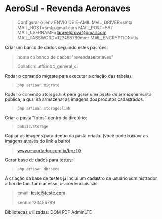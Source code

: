 # AeroSul - Revenda Aeronaves
>Configurar o .env
ENVIO DE E-AMIL
MAIL_DRIVER=smtp
MAIL_HOST=smtp.gmail.com
MAIL_PORT=587
MAIL_USERNAME=laravelprova@gmail.com
MAIL_PASSWORD=123456789mmr
MAIL_ENCRYPTION=tls



Criar um banco de dados seguindo estes padrões:

> nome do banco de dados: "revendaaeronaves"
>
>  Collation: utf8mb4_general_ci


Rodar o comando migrate para executar a criação das tabelas.

>```php artisan migrate```

Rodar o comando storage:link para gerar uma pasta de armazenamento pública, a qual irá armazenar as imagens dos produtos cadastrados.
>```php artisan storage:link```

Criar a pasta "fotos" dentro do diretório:
>```public/storage```

Copiar as imagens para dentro da pasta criada.
(você pode baixaxr as imagens através do link a baixo)
>www.encurtador.com.br/bpzT0


Gerar base de dados para testes:
>```php artisan db:seed```

A criação da base de testes já inclui um cadastro de usuário administrador a fim de facilitar o acesso, as credenciais são:
>email: teste@teste.com
>
>senha: 123456789

Bibliotecas utilizadas:
DOM PDF
AdminLTE
